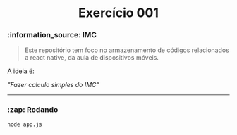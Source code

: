<h1 align="center">Exercício 001</h1>

<h3 id="sobre">:information_source: IMC</h3>

> Este repositório tem foco no armazenamento de códigos relacionados a react native, da aula de dispositivos móveis. 

A ideia é:

_"Fazer calculo simples do IMC"_

--------------------------------------------------------------------------------------

<h3 id="rodando">:zap: Rodando</h3>

```
node app.js
```
